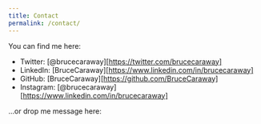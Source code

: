 ```yaml
---
title: Contact
permalink: /contact/
---
```

You can find me here:  

- Twitter: [@brucecaraway][https://twitter.com/brucecaraway]  
- LinkedIn: [BruceCaraway][https://www.linkedin.com/in/brucecaraway]  
- GitHub: [BruceCaraway][https://github.com/BruceCaraway]  
- Instagram: [@brucecaraway][https://www.linkedin.com/in/brucecaraway]  
 
...or drop me message here:  

<script type="text/javascript" src="http://form.jotform.us/jsform/51647920752156"></script>
